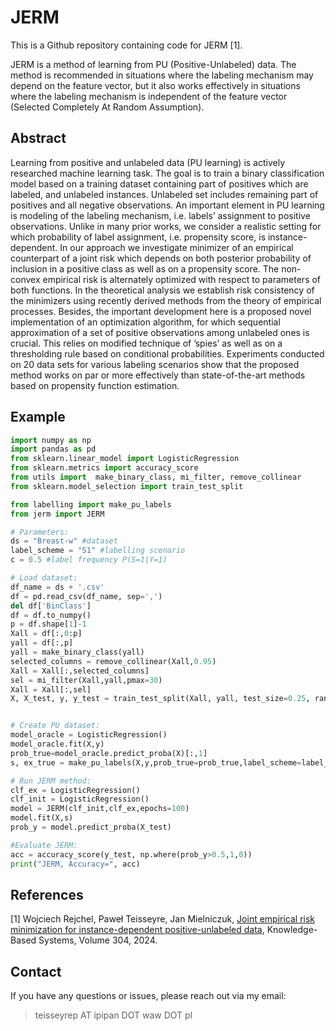 # JERM

This is a Github repository containing code for JERM [1].

JERM is a method of learning from PU (Positive-Unlabeled) data. The method is recommended in situations where the labeling mechanism may depend on the feature vector, but it also works effectively in situations where the labeling mechanism is independent of the feature vector (Selected Completely At Random Assumption).


## Abstract ##

Learning from positive and unlabeled data (PU learning) is actively researched machine learning task. The goal is to train a binary classification model based on a training dataset containing part of positives which are labeled, and unlabeled instances. Unlabeled set includes remaining part of positives and all negative observations. An important element in PU learning is modeling of the labeling mechanism, i.e. labels’ assignment to positive observations. Unlike in many prior works, we consider a realistic setting for which probability of label assignment, i.e. propensity score, is instance-dependent. In our approach we investigate minimizer of an empirical counterpart of a joint risk which depends on both posterior probability of inclusion in a positive class as well as on a propensity score. The non-convex empirical risk is alternately optimized with respect to parameters of both functions. In the theoretical analysis we establish risk consistency of the minimizers using recently derived methods from the theory of empirical processes. Besides, the important development here is a proposed novel implementation of an optimization algorithm, for which sequential approximation of a set of positive observations among unlabeled ones is crucial. This relies on modified technique of ’spies’ as well as on a thresholding rule based on conditional probabilities. Experiments conducted on 20 data sets for various labeling scenarios show that the proposed method works on par or more effectively than state-of-the-art methods based on propensity function estimation.


Example
--------
```python
import numpy as np
import pandas as pd
from sklearn.linear_model import LogisticRegression
from sklearn.metrics import accuracy_score
from utils import  make_binary_class, mi_filter, remove_collinear
from sklearn.model_selection import train_test_split

from labelling import make_pu_labels
from jerm import JERM

# Parameters:
ds = "Breast-w" #dataset
label_scheme = "S1" #labelling scenario
c = 0.5 #label frequency P(S=1|Y=1)

# Load dataset:
df_name = ds + '.csv'
df = pd.read_csv(df_name, sep=',')
del df['BinClass']
df = df.to_numpy()
p = df.shape[1]-1
Xall = df[:,0:p]
yall = df[:,p]
yall = make_binary_class(yall)
selected_columns = remove_collinear(Xall,0.95)
Xall = Xall[:,selected_columns]
sel = mi_filter(Xall,yall,pmax=30)
Xall = Xall[:,sel]
X, X_test, y, y_test = train_test_split(Xall, yall, test_size=0.25, random_state=42)


# Create PU dataset:
model_oracle = LogisticRegression()
model_oracle.fit(X,y)
prob_true=model_oracle.predict_proba(X)[:,1]
s, ex_true = make_pu_labels(X,y,prob_true=prob_true,label_scheme=label_scheme,c=c)    

# Run JERM method:
clf_ex = LogisticRegression()
clf_init = LogisticRegression()
model = JERM(clf_init,clf_ex,epochs=100) 
model.fit(X,s)
prob_y = model.predict_proba(X_test) 

#Evaluate JERM:
acc = accuracy_score(y_test, np.where(prob_y>0.5,1,0))
print("JERM, Accuracy=", acc)

```
## References
[1] Wojciech Rejchel, Paweł Teisseyre, Jan Mielniczuk, [Joint empirical risk minimization for instance-dependent positive-unlabeled data](https://www.sciencedirect.com/science/article/pii/S0950705124010785), Knowledge-Based Systems, Volume 304, 2024.


## Contact

If you have any questions or issues, please reach out via my email:

> teisseyrep AT ipipan DOT waw DOT pl
